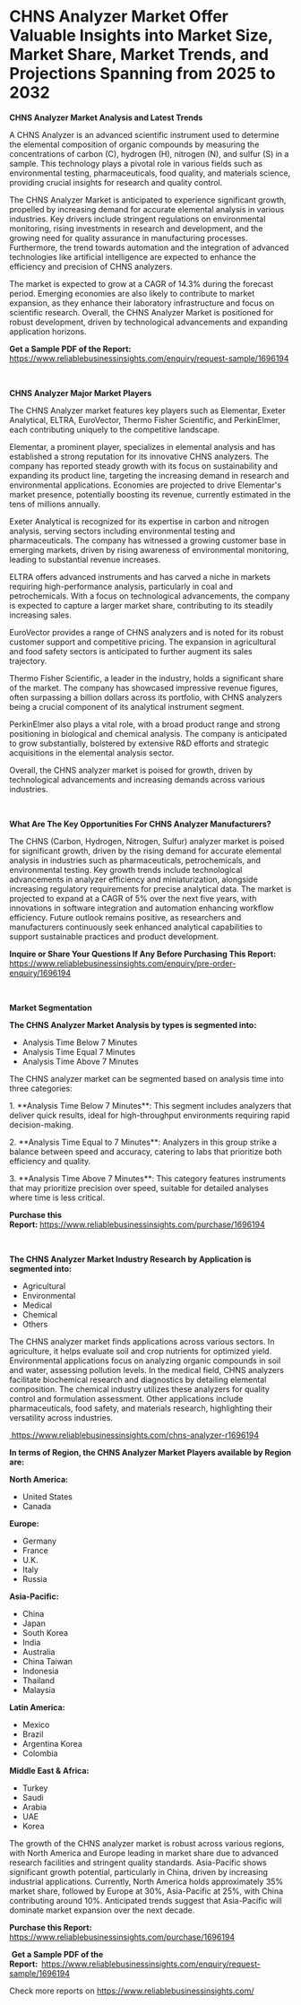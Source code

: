<p><h1>CHNS Analyzer Market Offer Valuable Insights into Market Size, Market Share, Market Trends, and Projections Spanning from 2025 to 2032</h1></p><p><strong>CHNS Analyzer Market Analysis and Latest Trends</strong></p>
<p><p>A CHNS Analyzer is an advanced scientific instrument used to determine the elemental composition of organic compounds by measuring the concentrations of carbon (C), hydrogen (H), nitrogen (N), and sulfur (S) in a sample. This technology plays a pivotal role in various fields such as environmental testing, pharmaceuticals, food quality, and materials science, providing crucial insights for research and quality control.</p><p>The CHNS Analyzer Market is anticipated to experience significant growth, propelled by increasing demand for accurate elemental analysis in various industries. Key drivers include stringent regulations on environmental monitoring, rising investments in research and development, and the growing need for quality assurance in manufacturing processes. Furthermore, the trend towards automation and the integration of advanced technologies like artificial intelligence are expected to enhance the efficiency and precision of CHNS analyzers.</p><p>The market is expected to grow at a CAGR of 14.3% during the forecast period. Emerging economies are also likely to contribute to market expansion, as they enhance their laboratory infrastructure and focus on scientific research. Overall, the CHNS Analyzer Market is positioned for robust development, driven by technological advancements and expanding application horizons.</p></p>
<p><strong>Get a Sample PDF of the Report:&nbsp;</strong> <a href="https://www.reliablebusinessinsights.com/enquiry/request-sample/1696194?utm_campaign=2924&utm_medium=2&utm_source=Github&utm_content=ia&utm_term=27032025&utm_id=chns-analyzer">https://www.reliablebusinessinsights.com/enquiry/request-sample/1696194</a></p>
<p>&nbsp;</p>
<p><strong>CHNS Analyzer Major Market Players</strong></p>
<p><p>The CHNS Analyzer market features key players such as Elementar, Exeter Analytical, ELTRA, EuroVector, Thermo Fisher Scientific, and PerkinElmer, each contributing uniquely to the competitive landscape.</p><p>Elementar, a prominent player, specializes in elemental analysis and has established a strong reputation for its innovative CHNS analyzers. The company has reported steady growth with its focus on sustainability and expanding its product line, targeting the increasing demand in research and environmental applications. Economies are projected to drive Elementar's market presence, potentially boosting its revenue, currently estimated in the tens of millions annually.</p><p>Exeter Analytical is recognized for its expertise in carbon and nitrogen analysis, serving sectors including environmental testing and pharmaceuticals. The company has witnessed a growing customer base in emerging markets, driven by rising awareness of environmental monitoring, leading to substantial revenue increases.</p><p>ELTRA offers advanced instruments and has carved a niche in markets requiring high-performance analysis, particularly in coal and petrochemicals. With a focus on technological advancements, the company is expected to capture a larger market share, contributing to its steadily increasing sales.</p><p>EuroVector provides a range of CHNS analyzers and is noted for its robust customer support and competitive pricing. The expansion in agricultural and food safety sectors is anticipated to further augment its sales trajectory.</p><p>Thermo Fisher Scientific, a leader in the industry, holds a significant share of the market. The company has showcased impressive revenue figures, often surpassing a billion dollars across its portfolio, with CHNS analyzers being a crucial component of its analytical instrument segment.</p><p>PerkinElmer also plays a vital role, with a broad product range and strong positioning in biological and chemical analysis. The company is anticipated to grow substantially, bolstered by extensive R&D efforts and strategic acquisitions in the elemental analysis sector. </p><p>Overall, the CHNS analyzer market is poised for growth, driven by technological advancements and increasing demands across various industries.</p></p>
<p>&nbsp;</p>
<p><strong>What Are The Key Opportunities For CHNS Analyzer Manufacturers?</strong></p>
<p><p>The CHNS (Carbon, Hydrogen, Nitrogen, Sulfur) analyzer market is poised for significant growth, driven by the rising demand for accurate elemental analysis in industries such as pharmaceuticals, petrochemicals, and environmental testing. Key growth trends include technological advancements in analyzer efficiency and miniaturization, alongside increasing regulatory requirements for precise analytical data. The market is projected to expand at a CAGR of 5% over the next five years, with innovations in software integration and automation enhancing workflow efficiency. Future outlook remains positive, as researchers and manufacturers continuously seek enhanced analytical capabilities to support sustainable practices and product development.</p></p>
<p><strong>Inquire or Share Your Questions If Any Before Purchasing This Report:</strong> <a href="https://www.reliablebusinessinsights.com/enquiry/pre-order-enquiry/1696194?utm_campaign=2924&utm_medium=2&utm_source=Github&utm_content=ia&utm_term=27032025&utm_id=chns-analyzer">https://www.reliablebusinessinsights.com/enquiry/pre-order-enquiry/1696194</a></p>
<p>&nbsp;</p>
<p><strong>Market Segmentation</strong></p>
<p><strong>The CHNS Analyzer Market Analysis by types is segmented into:</strong></p>
<p><ul><li>Analysis Time Below 7 Minutes</li><li>Analysis Time Equal 7 Minutes</li><li>Analysis Time Above 7 Minutes</li></ul></p>
<p><p>The CHNS analyzer market can be segmented based on analysis time into three categories: </p><p>1. **Analysis Time Below 7 Minutes**: This segment includes analyzers that deliver quick results, ideal for high-throughput environments requiring rapid decision-making.</p><p>   </p><p>2. **Analysis Time Equal to 7 Minutes**: Analyzers in this group strike a balance between speed and accuracy, catering to labs that prioritize both efficiency and quality.</p><p>3. **Analysis Time Above 7 Minutes**: This category features instruments that may prioritize precision over speed, suitable for detailed analyses where time is less critical.</p></p>
<p><strong>Purchase this Report:&nbsp;</strong><a href="https://www.reliablebusinessinsights.com/purchase/1696194?utm_campaign=2924&utm_medium=2&utm_source=Github&utm_content=ia&utm_term=27032025&utm_id=chns-analyzer">https://www.reliablebusinessinsights.com/purchase/1696194</a></p>
<p>&nbsp;</p>
<p><strong>The CHNS Analyzer Market Industry Research by Application is segmented into:</strong></p>
<p><ul><li>Agricultural</li><li>Environmental</li><li>Medical</li><li>Chemical</li><li>Others</li></ul></p>
<p><p>The CHNS analyzer market finds applications across various sectors. In agriculture, it helps evaluate soil and crop nutrients for optimized yield. Environmental applications focus on analyzing organic compounds in soil and water, assessing pollution levels. In the medical field, CHNS analyzers facilitate biochemical research and diagnostics by detailing elemental composition. The chemical industry utilizes these analyzers for quality control and formulation assessment. Other applications include pharmaceuticals, food safety, and materials research, highlighting their versatility across industries.</p></p>
<p><a href="https://www.reliablebusinessinsights.com/chns-analyzer-r1696194?utm_campaign=2924&utm_medium=2&utm_source=Github&utm_content=ia&utm_term=27032025&utm_id=chns-analyzer">&nbsp;https://www.reliablebusinessinsights.com/chns-analyzer-r1696194</a></p>
<p><strong>In terms of Region, the CHNS Analyzer Market Players available by Region are:</strong></p>
<p>
    <p> <strong> North America: </strong>
        <ul>
            <li>United States</li>
            <li>Canada</li>
        </ul>
        </p> 
    <p> <strong> Europe: </strong>
        <ul>
            <li>Germany</li>
            <li>France</li>
            <li>U.K.</li>
            <li>Italy</li>
            <li>Russia</li>
        </ul>
        </p> 
    <p> <strong> Asia-Pacific: </strong>
        <ul>
            <li>China</li>
            <li>Japan</li>
            <li>South Korea</li>
            <li>India</li>
            <li>Australia</li>
            <li>China Taiwan</li>
            <li>Indonesia</li>
            <li>Thailand</li>
            <li>Malaysia</li>
        </ul>
        </p> 
    <p> <strong> Latin America: </strong>
        <ul>
            <li>Mexico</li>
            <li>Brazil</li>
            <li>Argentina Korea</li>
            <li>Colombia</li>
        </ul>
        </p> 
    <p> <strong> Middle East & Africa: </strong>
        <ul>
            <li>Turkey</li>
            <li>Saudi</li>
            <li>Arabia</li>
            <li>UAE</li>
            <li>Korea</li>
        </ul>
    </p>
    </p>
<p><p>The growth of the CHNS analyzer market is robust across various regions, with North America and Europe leading in market share due to advanced research facilities and stringent quality standards. Asia-Pacific shows significant growth potential, particularly in China, driven by increasing industrial applications. Currently, North America holds approximately 35% market share, followed by Europe at 30%, Asia-Pacific at 25%, with China contributing around 10%. Anticipated trends suggest that Asia-Pacific will dominate market expansion over the next decade.</p></p>
<p><strong>Purchase this Report: </strong><a href="https://www.reliablebusinessinsights.com/purchase/1696194?utm_campaign=2924&utm_medium=2&utm_source=Github&utm_content=ia&utm_term=27032025&utm_id=chns-analyzer">https://www.reliablebusinessinsights.com/purchase/1696194</a></p>
<p>&nbsp;<strong>Get a Sample PDF of the Report:&nbsp;&nbsp;</strong><a href="https://www.reliablebusinessinsights.com/enquiry/request-sample/1696194?utm_campaign=2924&utm_medium=2&utm_source=Github&utm_content=ia&utm_term=27032025&utm_id=chns-analyzer">https://www.reliablebusinessinsights.com/enquiry/request-sample/1696194</a></p>
<p><strong></strong></p>
<p>Check more reports on <a href="https://www.reliablebusinessinsights.com/?utm_campaign=2924&utm_medium=2&utm_source=Github&utm_content=ia&utm_term=27032025&utm_id=chns-analyzer">https://www.reliablebusinessinsights.com/</a></p>